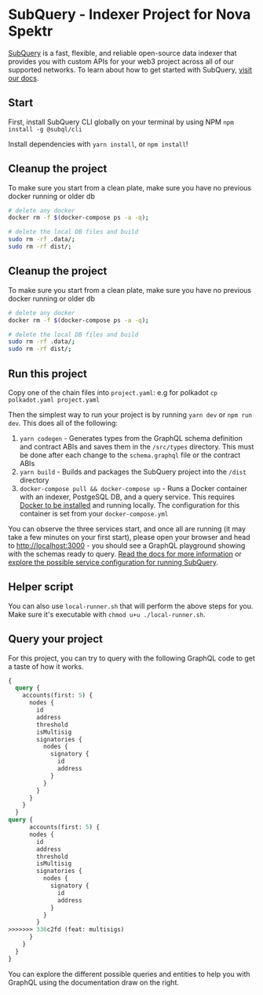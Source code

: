 # SubQuery - Indexer Project for Nova Spektr

[SubQuery](https://subquery.network) is a fast, flexible, and reliable open-source data indexer that provides you with custom APIs for your web3 project across all of our supported networks. To learn about how to get started with SubQuery, [visit our docs](https://academy.subquery.network).

## Start

First, install SubQuery CLI globally on your terminal by using NPM `npm install -g @subql/cli`

Install dependencies with `yarn install`, or `npm install`!

## Cleanup the project

To make sure you start from a clean plate, make sure you have no previous docker running or older db

```bash
# delete any docker
docker rm -f $(docker-compose ps -a -q);

# delete the local DB files and build
sudo rm -rf .data/;
sudo rm -rf dist/;
```

## Cleanup the project

To make sure you start from a clean plate, make sure you have no previous docker running or older db

```bash
# delete any docker
docker rm -f $(docker-compose ps -a -q);

# delete the local DB files and build
sudo rm -rf .data/;
sudo rm -rf dist/;
```

## Run this project

Copy one of the chain files into `project.yaml`: e.g for polkadot `cp polkadot.yaml project.yaml`

Then the simplest way to run your project is by running `yarn dev` or `npm run dev`. This does all of the following:

1.  `yarn codegen` - Generates types from the GraphQL schema definition and contract ABIs and saves them in the `/src/types` directory. This must be done after each change to the `schema.graphql` file or the contract ABIs
2.  `yarn build` - Builds and packages the SubQuery project into the `/dist` directory
3.  `docker-compose pull && docker-compose up` - Runs a Docker container with an indexer, PostgeSQL DB, and a query service. This requires [Docker to be installed](https://docs.docker.com/engine/install) and running locally. The configuration for this container is set from your `docker-compose.yml`

You can observe the three services start, and once all are running (it may take a few minutes on your first start), please open your browser and head to [http://localhost:3000](http://localhost:3000) - you should see a GraphQL playground showing with the schemas ready to query. [Read the docs for more information](https://academy.subquery.network/run_publish/run.html) or [explore the possible service configuration for running SubQuery](https://academy.subquery.network/run_publish/references.html).

## Helper script

You can also use `local-runner.sh` that will perform the above steps for you. Make sure it's executable with `chmod u+u ./local-runner.sh`.

## Query your project

For this project, you can try to query with the following GraphQL code to get a taste of how it works.

```graphql
{
  query {
    accounts(first: 5) {
      nodes {
        id
        address
        threshold
        isMultisig
        signatories {
          nodes {
            signatory {
              id
              address
            }
          }
        }
      }
    }
  }
query {
      accounts(first: 5) {
      nodes {
        id
        address
        threshold
        isMultisig
        signatories {
          nodes {
            signatory {
              id
              address
            }
          }
        }
>>>>>>> 336c2fd (feat: multisigs)
      }
    }
  }
}
```

You can explore the different possible queries and entities to help you with GraphQL using the documentation draw on the right.
